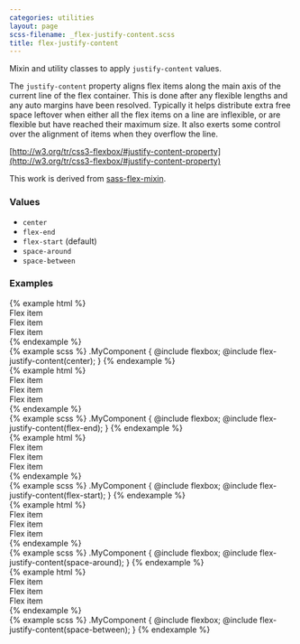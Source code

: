 ```yaml
---
categories: utilities
layout: page
scss-filename: _flex-justify-content.scss
title: flex-justify-content
---
```

Mixin and utility classes to apply `justify-content` values.

The `justify-content` property aligns flex items along the main axis of the current line of the flex container. This is done after any flexible lengths and any auto margins have been resolved. Typically it helps distribute extra free space leftover when either all the flex items on a line are inflexible, or are flexible but have reached their maximum size. It also exerts some control over the alignment of items when they overflow the line.

[http://w3.org/tr/css3-flexbox/#justify-content-property](http://w3.org/tr/css3-flexbox/#justify-content-property)

This work is derived from [sass-flex-mixin](https://github.com/mastastealth/sass-flex-mixin).

### Values
* `center`
* `flex-end`
* `flex-start` (default)
* `space-around`
* `space-between`

### Examples
<div class="DocsExample DocsExample--grouped">
{% example html %}
<div class="u-flexbox u-flex-justify-content--center">
  <div class="u-background-color--gray-14">Flex item</div>
  <div class="u-background-color--gray-12">Flex item</div>
  <div class="u-background-color--gray-13">Flex item</div>
</div>
{% endexample %}
</div>

<div class="DocsExample DocsExample--renderHidden">
{% example scss %}
.MyComponent {
  @include flexbox;
  @include flex-justify-content(center);
}
{% endexample %}
</div>


<div class="DocsExample DocsExample--grouped">
{% example html %}
<div class="u-flexbox u-flex-justify-content--flex-end">
  <div class="u-background-color--gray-14">Flex item</div>
  <div class="u-background-color--gray-12">Flex item</div>
  <div class="u-background-color--gray-13">Flex item</div>
</div>
{% endexample %}
</div>

<div class="DocsExample DocsExample--renderHidden">
{% example scss %}
.MyComponent {
  @include flexbox;
  @include flex-justify-content(flex-end);
}
{% endexample %}
</div>


<div class="DocsExample DocsExample--grouped">
{% example html %}
<div class="u-flexbox u-flex-justify-content--flex-start">
  <div class="u-background-color--gray-14">Flex item</div>
  <div class="u-background-color--gray-12">Flex item</div>
  <div class="u-background-color--gray-13">Flex item</div>
</div>
{% endexample %}
</div>

<div class="DocsExample DocsExample--renderHidden">
{% example scss %}
.MyComponent {
  @include flexbox;
  @include flex-justify-content(flex-start);
}
{% endexample %}
</div>


<div class="DocsExample DocsExample--grouped">
{% example html %}
<div class="u-flexbox u-flex-justify-content--space-around">
  <div class="u-background-color--gray-14">Flex item</div>
  <div class="u-background-color--gray-12">Flex item</div>
  <div class="u-background-color--gray-13">Flex item</div>
</div>
{% endexample %}
</div>

<div class="DocsExample DocsExample--renderHidden">
{% example scss %}
.MyComponent {
  @include flexbox;
  @include flex-justify-content(space-around);
}
{% endexample %}
</div>


<div class="DocsExample DocsExample--grouped">
{% example html %}
<div class="u-flexbox u-flex-justify-content--space-between">
  <div class="u-background-color--gray-14">Flex item</div>
  <div class="u-background-color--gray-12">Flex item</div>
  <div class="u-background-color--gray-13">Flex item</div>
</div>
{% endexample %}
</div>

<div class="DocsExample DocsExample--renderHidden">
{% example scss %}
.MyComponent {
  @include flexbox;
  @include flex-justify-content(space-between);
}
{% endexample %}
</div>
